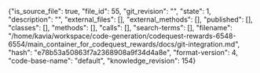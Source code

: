 {"is_source_file": true, "file_id": 55, "git_revision": "", "state": 1, "description": "", "external_files": [], "external_methods": [], "published": [], "classes": [], "methods": [], "calls": [], "search-terms": [], "filename": "/home/kavia/workspace/code-generation/codequest-rewards-6548-6554/main_container_for_codequest_rewards/docs/git-integration.md", "hash": "e78b53a50863f7a2368908a9f34d4a8e", "format-version": 4, "code-base-name": "default", "knowledge_revision": 154}